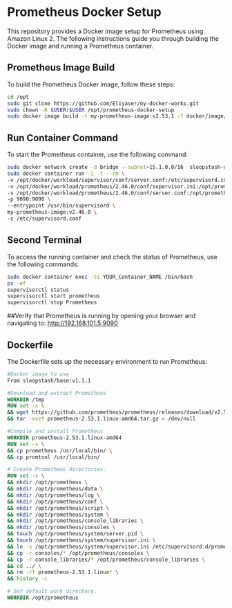 
# Prometheus Docker Setup

This repository provides a Docker image setup for Prometheus using Amazon Linux 2. The following instructions guide you through building the Docker image and running a Prometheus container.

## Prometheus Image Build

To build the Prometheus Docker image, follow these steps:

```sh
cd /opt
sudo git clone https://github.com/Eliyaser/my-docker-works.git
sudo chown -R $USER:$USER /opt/prometheus-docker-setup 
sudo docker image build -t my-prometheus-image:v2.53.1 -f docker/image/prometheus/2.46.0/amazon-linux-2.dockerfile docker/image/prometheus/2.53.1/context
 ```

## Run Container Command

To start the Prometheus container, use the following command:

```sh
sudo docker network create -d bridge --subnet=15.1.0.0/16  sloopstash-dev-prometheus
sudo docker container run -i -t --rm \
-v /opt/docker/workload/supervisor/conf/server.conf:/etc/supervisord.conf \
-v /opt/docker/workload/prometheus/2.46.0/conf/supervisor.ini:/opt/prometheus/system/supervisor.ini \
-v /opt/docker/workload/prometheus/2.46.0/conf/server.conf:/opt/prometheus/prometheus.yml \
-p 9090:9090 \
--entrypoint /usr/bin/supervisord \
my-prometheus-image:v2.46.0 \
-c /etc/supervisord.conf
 ```
## Second Terminal

To access the running container and check the status of Prometheus, use the following commands:

```sh
sudo docker container exec -ti YOUR_Container_NAME /bin/bash
ps -ef
supervisorctl status
supervisorctl start prometheus
supervisorctl stop Prometheus
 ```

##Verify that Prometheus is running by opening your browser and navigating to:
http://192.168.101.5:9090


## Dockerfile

The Dockerfile sets up the necessary environment to run Prometheus:

```Dockerfile
#Docker image to use
From sloopstash/base:v1.1.1

#Download and extract Prometheus
WORKDIR /tmp
RUN set -x \
&& wget https://github.com/prometheus/prometheus/releases/download/v2.53.1/prometheus-2.53.1.linux-amd64.tar.gz --quiet \
&& tar -xvzf prometheus-2.53.1.linux-amd64.tar.gz > /dev/null

#Compile and install Prometheus
WORKDIR prometheus-2.53.1.linux-amd64
RUN set -x \
&& cp prometheus /usr/local/bin/ \
&& cp promtool /usr/local/bin/

# Create Prometheus directories.
RUN set -x \
&& mkdir /opt/prometheus \
&& mkdir /opt/prometheus/data \
&& mkdir /opt/prometheus/log \
&& mkdir /opt/prometheus/conf \
&& mkdir /opt/prometheus/script \
&& mkdir /opt/prometheus/system \
&& mkdir /opt/prometheus/console_libraries \
&& mkdir /opt/prometheus/consoles \
&& touch /opt/prometheus/system/server.pid \
&& touch /opt/prometheus/system/supervisor.ini \
&& ln -s /opt/prometheus/system/supervisor.ini /etc/supervisord.d/prometheus.ini \
&& cp -r consoles/* /opt/prometheus/consoles \
&& cp -r console_libraries/* /opt/prometheus/console_libraries \
&& cd ../ \
&& rm -rf prometheus-2.53.1.linux* \
&& history -c

# Set default work directory.
WORKDIR /opt/prometheus


 ```
